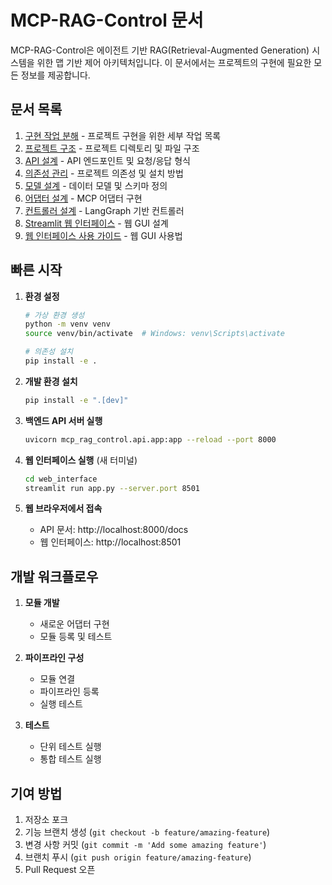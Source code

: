# MCP-RAG-Control 문서

MCP-RAG-Control은 에이전트 기반 RAG(Retrieval-Augmented Generation) 시스템을 위한 맵 기반 제어 아키텍처입니다. 이 문서에서는 프로젝트의 구현에 필요한 모든 정보를 제공합니다.

## 문서 목록

1. [구현 작업 분해](implementation_tasks.md) - 프로젝트 구현을 위한 세부 작업 목록
2. [프로젝트 구조](project_structure.md) - 프로젝트 디렉토리 및 파일 구조
3. [API 설계](api_design.md) - API 엔드포인트 및 요청/응답 형식
4. [의존성 관리](dependencies.md) - 프로젝트 의존성 및 설치 방법
5. [모델 설계](models_design.md) - 데이터 모델 및 스키마 정의
6. [어댑터 설계](adapters_design.md) - MCP 어댑터 구현
7. [컨트롤러 설계](controller_design.md) - LangGraph 기반 컨트롤러
8. [Streamlit 웹 인터페이스](streamlit_interface_design.md) - 웹 GUI 설계
9. [웹 인터페이스 사용 가이드](web_interface_usage.md) - 웹 GUI 사용법

## 빠른 시작

1. **환경 설정**
   ```bash
   # 가상 환경 생성
   python -m venv venv
   source venv/bin/activate  # Windows: venv\Scripts\activate

   # 의존성 설치
   pip install -e .
   ```

2. **개발 환경 설치**
   ```bash
   pip install -e ".[dev]"
   ```

3. **백엔드 API 서버 실행**
   ```bash
   uvicorn mcp_rag_control.api.app:app --reload --port 8000
   ```

4. **웹 인터페이스 실행** (새 터미널)
   ```bash
   cd web_interface
   streamlit run app.py --server.port 8501
   ```

5. **웹 브라우저에서 접속**
   - API 문서: http://localhost:8000/docs
   - 웹 인터페이스: http://localhost:8501

## 개발 워크플로우

1. **모듈 개발**
   - 새로운 어댑터 구현
   - 모듈 등록 및 테스트

2. **파이프라인 구성**
   - 모듈 연결
   - 파이프라인 등록
   - 실행 테스트

3. **테스트**
   - 단위 테스트 실행
   - 통합 테스트 실행

## 기여 방법

1. 저장소 포크
2. 기능 브랜치 생성 (`git checkout -b feature/amazing-feature`)
3. 변경 사항 커밋 (`git commit -m 'Add some amazing feature'`)
4. 브랜치 푸시 (`git push origin feature/amazing-feature`)
5. Pull Request 오픈